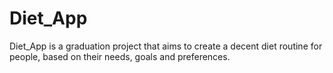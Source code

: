 # Diet_App
Diet_App is a graduation project that aims to create a decent diet routine for people, based on their needs, goals and preferences. 
